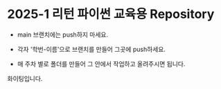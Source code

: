 # 2025-1 리턴 파이썬 교육용 Repository
- main 브랜치에는 push하지 마세요.

- 각자 '학번-이름'으로 브랜치를 만들어 그곳에 push하세요.
- 매 주차 별로 폴더를 만들어 그 안에서 작업하고 올려주시면 됩니다.

화이팅입니다.
